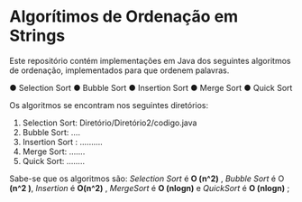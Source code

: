 # Algorítimos de Ordenação em Strings

Este repositório contém implementações em Java dos seguintes algoritmos de ordenação, implementados para que ordenem palavras. 

  ● Selection Sort 
  ● Bubble Sort 
  ● Insertion Sort 
  ● Merge Sort 
  ● Quick Sort 

Os algoritmos se encontram nos seguintes diretórios: 
  1. Selection Sort: Diretório/Diretório2/codigo.java 
  2. Bubble Sort: …. 
  3. Insertion Sort : ………. 
  4. Merge Sort: ……. 
  5. Quick Sort: …….. 

Sabe-se que os algoritmos são: *Selection Sort* é **O (n^2)** , *Bubble Sort* é O **(n^2 )**, *Insertion* é **O(n^2)** , *MergeSort* é **O (nlogn)** e *QuickSort* é **O (nlogn)** ;

